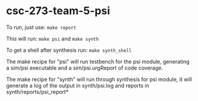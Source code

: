 # csc-273-team-5-psi

To run, just use:
`make report`

This will run:
`make psi`
and
`make synth`

To get a shell after synthesis run:
`make synth_shell`


The make recipe for "psi" will run testbench for the psi module, generating a sim/psi executable and a sim/psi.urgReport of code coverage.

The make recipe for "synth" will run through synthesis for psi module, it will generate a log of the output in synth/psi.log and reports in synth/reports/psi_report*
